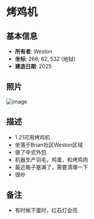 # 烤鸡机

## 基本信息
- **所有者**: Weston
- **坐标**: 266, 62, 532 (地狱)
- **建造日期**: 2025

## 照片
![image](/Pictures/Weston_Chicken.png)

## 描述
- 1.21可用烤鸡机
- 坐落于Brian社区Weston区域
- 做了中式外包
- 机器生产羽毛，鸡蛋，和烤鸡肉
- 最近箱子塞满了，需要清理一下
- 很吵

## 备注
- 有时候下蛋时，红石灯会亮
